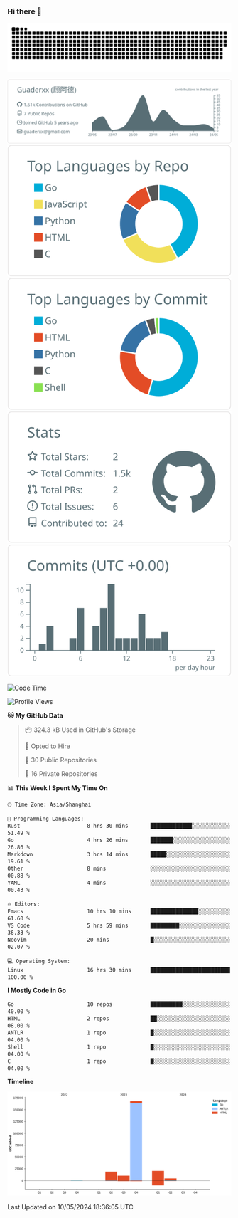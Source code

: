 ### Hi there 👋

<picture>
  <source media="(prefers-color-scheme: dark)" srcset="https://raw.githubusercontent.com/Guaderxx/Guaderxx/output/github-snake-dark.svg">
  <source media="(prefers-color-scheme: light)" srcset="https://raw.githubusercontent.com/Guaderxx/Guaderxx/output/github-snake.svg">
  <img alt="github-snake" src="https://raw.githubusercontent.com/Guaderxx/Guaderxx/output/github-snake.svg">
</picture>

<div align="center">


![](https://raw.githubusercontent.com/Guaderxx/Guaderxx/main/profile-summary-card-output/default/0-profile-details.svg)
![](https://raw.githubusercontent.com/Guaderxx/Guaderxx/main/profile-summary-card-output/default/1-repos-per-language.svg)
![](https://raw.githubusercontent.com/Guaderxx/Guaderxx/main/profile-summary-card-output/default/2-most-commit-language.svg)
![](https://raw.githubusercontent.com/Guaderxx/Guaderxx/main/profile-summary-card-output/default/3-stats.svg)
![](https://raw.githubusercontent.com/Guaderxx/Guaderxx/main/profile-summary-card-output/default/4-productive-time.svg)


</div>

<!--START_SECTION:waka-->
![Code Time](http://img.shields.io/badge/Code%20Time-583%20hrs-blue)

![Profile Views](http://img.shields.io/badge/Profile%20Views-0-blue)

**🐱 My GitHub Data** 

> 📦 324.3 kB Used in GitHub's Storage 
 > 
> 💼 Opted to Hire
 > 
> 📜 30 Public Repositories 
 > 
> 🔑 16 Private Repositories 
 > 
📊 **This Week I Spent My Time On** 

```text
🕑︎ Time Zone: Asia/Shanghai

💬 Programming Languages: 
Rust                     8 hrs 30 mins       █████████████░░░░░░░░░░░░   51.49 % 
Go                       4 hrs 26 mins       ███████░░░░░░░░░░░░░░░░░░   26.86 % 
Markdown                 3 hrs 14 mins       █████░░░░░░░░░░░░░░░░░░░░   19.61 % 
Other                    8 mins              ░░░░░░░░░░░░░░░░░░░░░░░░░   00.88 % 
YAML                     4 mins              ░░░░░░░░░░░░░░░░░░░░░░░░░   00.43 % 

🔥 Editors: 
Emacs                    10 hrs 10 mins      ███████████████░░░░░░░░░░   61.60 % 
VS Code                  5 hrs 59 mins       █████████░░░░░░░░░░░░░░░░   36.33 % 
Neovim                   20 mins             █░░░░░░░░░░░░░░░░░░░░░░░░   02.07 % 

💻 Operating System: 
Linux                    16 hrs 30 mins      █████████████████████████   100.00 % 
```

**I Mostly Code in Go** 

```text
Go                       10 repos            ██████████░░░░░░░░░░░░░░░   40.00 % 
HTML                     2 repos             ██░░░░░░░░░░░░░░░░░░░░░░░   08.00 % 
ANTLR                    1 repo              █░░░░░░░░░░░░░░░░░░░░░░░░   04.00 % 
Shell                    1 repo              █░░░░░░░░░░░░░░░░░░░░░░░░   04.00 % 
C                        1 repo              █░░░░░░░░░░░░░░░░░░░░░░░░   04.00 % 
```



**Timeline**

![Lines of Code chart](https://raw.githubusercontent.com/Guaderxx/Guaderxx/main/assets/bar_graph.png)


 Last Updated on 10/05/2024 18:36:05 UTC
<!--END_SECTION:waka-->
